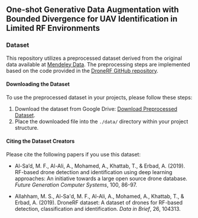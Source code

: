 ## One-shot Generative Data Augmentation with Bounded Divergence for UAV Identification in Limited RF Environments

### Dataset

This repository utilizes a preprocessed dataset derived from the original data available at [Mendeley Data](https://data.mendeley.com/datasets/f4c2b4n755/1). The preprocessing steps are implemented based on the code provided in the [DroneRF GitHub repository](https://github.com/Al-Sad/DroneRF).

#### Downloading the Dataset

To use the preprocessed dataset in your projects, please follow these steps:

1. Download the dataset from Google Drive: [Download Preprocessed Dataset](https://drive.google.com/file/d/1Ge50DjRFIbrdZr77x2TVH-0Cx0sgUHzw/view?usp=drive_link).
2. Place the downloaded file into the `./data/` directory within your project structure.

#### Citing the Dataset Creators

Please cite the following papers if you use this dataset:

- Al-Sa’d, M. F., Al-Ali, A., Mohamed, A., Khattab, T., & Erbad, A. (2019). RF-based drone detection and identification using deep learning approaches: An initiative towards a large open source drone database. *Future Generation Computer Systems*, 100, 86-97.

- Allahham, M. S., Al-Sa'd, M. F., Al-Ali, A., Mohamed, A., Khattab, T., & Erbad, A. (2019). DroneRF dataset: A dataset of drones for RF-based detection, classification and identification. *Data in Brief*, 26, 104313.
